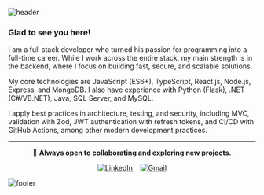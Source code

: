 ![header](https://capsule-render.vercel.app/api?type=waving&color=0:004e92,50:00a896,100:00f5d4&height=200&section=header&text=Hi,%20I'm%20Joan%20Simonutti%20%F0%9F%91%8B&fontSize=50&fontColor=FFFFFF&fontAlignY=35&animation=scaleIn)

### Glad to see you here! 
I am a full stack developer who turned his passion for programming into a full-time career.
While I work across the entire stack, my main strength is in the backend, where I focus on building fast, secure, and scalable solutions.

My core technologies are JavaScript (ES6+), TypeScript, React.js, Node.js, Express, and MongoDB.
I also have experience with Python (Flask), .NET (C#/VB.NET), Java, SQL Server, and MySQL.

I apply best practices in architecture, testing, and security, including MVC, validation with Zod, JWT authentication with refresh tokens, and CI/CD with GitHub Actions, among other modern development practices.

---

<div align="center">

💬 **Always open to collaborating and exploring new projects.**  

<a href="https://www.linkedin.com/in/joansimonutti/" target="_blank">
<img src="https://img.shields.io/badge/LinkedIn-%231E77B5.svg?&style=for-the-badge&logo=linkedin&logoColor=white" alt="LinkedIn" />
</a>&nbsp;&nbsp;
<a href="mailto:joansimonutticode@gmail.com" target="_blank">
<img src="https://img.shields.io/badge/Gmail-%23D14836.svg?&style=for-the-badge&logo=gmail&logoColor=white" alt="Gmail" />
</a>

</div>

![footer](https://capsule-render.vercel.app/api?type=waving&color=0:004e92,50:00a896,100:00f5d4&height=120&section=footer&fontColor=FFFFFF&animation=fadeIn)

<!-- 
Soy un desarrollador full stack que convirtió su pasión por la programación en una carrera a tiempo completo. Si bien trabajo con todo el stack, mi principal fortaleza reside en el backend, donde me centro en crear soluciones rápidas, seguras y escalables.

Mis tecnologías principales son JavaScript (ES6+), TypeScript, React.js, Node.js, Express y MongoDB. También tengo experiencia con Python (Flask), .NET (C#/VB.NET), Java, SQL Server y MySQL.

Aplico las mejores prácticas de arquitectura, testing y seguridad, incluyendo MVC, validación con Zod, autenticación JWT con tokens de actualización y CI/CD con GitHub Actions, entre otras prácticas de desarrollo modernas.

-->
<!-- Este es un comentario en Markdown -->
